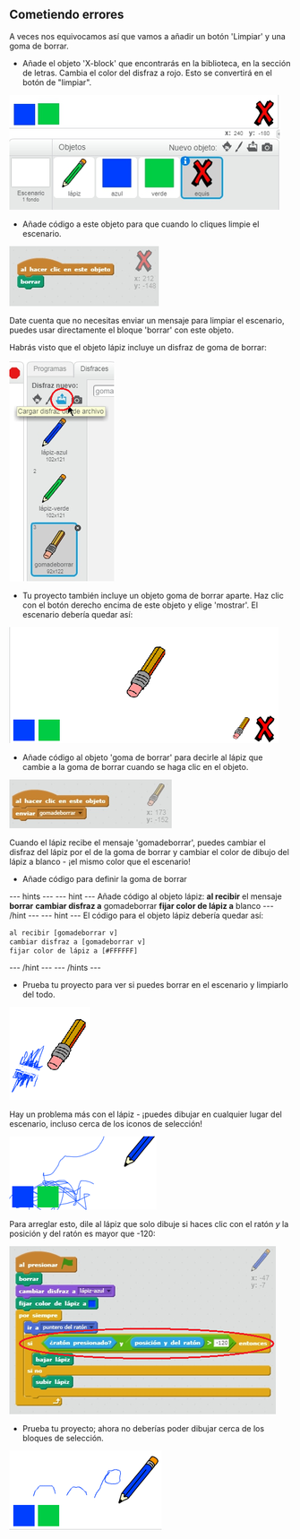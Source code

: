 ## Cometiendo errores

A veces nos equivocamos así que vamos a añadir un botón 'Limpiar' y una goma de borrar.

+ Añade el objeto 'X-block' que encontrarás en la biblioteca, en la sección de letras. Cambia el color del disfraz a rojo. Esto se convertirá en el botón de "limpiar".

![Captura de pantalla](images/paint-x.png)

+ Añade código a este objeto para que cuando lo cliques limpie el escenario.

![Limpia el escenario](images/clear-stage.png)

Date cuenta que no necesitas enviar un mensaje para limpiar el escenario, puedes usar directamente el bloque 'borrar' con este objeto.

Habrás visto que el objeto lápiz incluye un disfraz de goma de borrar:

![Captura de pantalla](images/paint-eraser-costume.png)

+ Tu proyecto también incluye un objeto goma de borrar aparte. Haz clic con el botón derecho encima de este objeto y elige 'mostrar'. El escenario debería quedar así:

![Captura de pantalla](images/paint-eraser-stage.png)

+ Añade código al objeto 'goma de borrar' para decirle al lápiz que cambie a la goma de borrar cuando se haga clic en el objeto.

![Envía borrar](images/broadcast-eraser.png)

Cuando el lápiz recibe el mensaje 'gomadeborrar', puedes cambiar el disfraz del lápiz por el de la goma de borrar y cambiar el color de dibujo del lápiz a blanco - ¡el mismo color que el escenario!

+ Añade código para definir la goma de borrar

\--- hints \--- \--- hint \--- Añade código al objeto lápiz: **al recibir** el mensaje **borrar** **cambiar disfraz a** gomadeborrar **fijar color de lápiz a** blanco \--- /hint \--- \--- hint \--- El código para el objeto lápiz debería quedar así:

```blocks
al recibir [gomadeborrar v]
cambiar disfraz a [gomadeborrar v]
fijar color de lápiz a [#FFFFFF]
```

\--- /hint \--- \--- /hints \---

+ Prueba tu proyecto para ver si puedes borrar en el escenario y limpiarlo del todo.

![Captura de pantalla](images/paint-erase-test.png)

Hay un problema más con el lápiz - ¡puedes dibujar en cualquier lugar del escenario, incluso cerca de los iconos de selección!

![Captura de pantalla](images/paint-draw-problem.png)

Para arreglar esto, dile al lápiz que solo dibuje si haces clic con el ratón *y* la posición y del ratón es mayor que -120:

![Captura de pantalla](images/pencil-gt-code.png)

+ Prueba tu proyecto; ahora no deberías poder dibujar cerca de los bloques de selección.

![Captura de pantalla](images/paint-fixed.png)